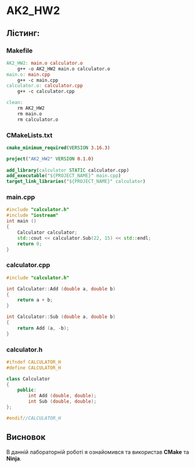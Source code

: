 # AK2_HW2
## Лістинг:

### Makefile

```makefile
AK2_HW2: main.o calculator.o
	g++ -o AK2_HW2 main.o calculator.o
main.o: main.cpp 
	g++ -c main.cpp
calculator.o: calculator.cpp
	g++ -c calculator.cpp

clean: 
	rm AK2_HW2
	rm main.o
	rm calculator.o
```
### CMakeLists.txt

```cmake
cmake_minimum_required(VERSION 3.16.3)

project("AK2_HW2" VERSION 0.1.0)
 
add_library(calculator STATIC calculator.cpp)
add_executable("${PROJECT_NAME}" main.cpp)
target_link_libraries("${PROJECT_NAME}" calculator)
```

### main.cpp

```cpp
#include "calculator.h"
#include "iostream"
int main ()
{
	Calculator calculator;
	std::cout << calculator.Sub(22, 15) << std::endl;
	return 0;
}
```

### calculator.cpp

```cpp
#include "calculator.h"

int Calculator::Add (double a, double b)
{
	return a + b;
}

int Calculator::Sub (double a, double b)
{
	return Add (a, -b);
}
```

### calculator.h

```cpp
#ifndef CALCULATOR_H
#define CALCULATOR_H

class Calculator
{
	public:
		int Add (double, double);
		int Sub (double, double);
};

#endif//CALCULATOR_H
```
## Висновок

В данній лабораторній роботі я ознайомився та використав **CMake** та **Ninja**.


